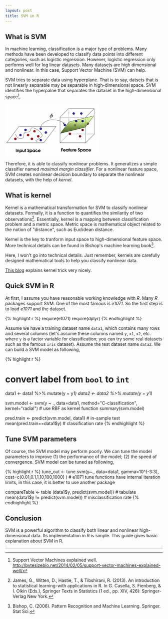 ```yaml
---
layout: post
title: SVM in R
---
```


## What is SVM

In machine learning, classification is a major type of problems. Many methods have been developed to classify data points into different categories, such as logistic regression. However, logistic regression only performs well for log linear datasets. Many datasets are high dimensional and nonlinear. In this case, Support Vector Machine (SVM) can help.

SVM tries to separate data using hyperplane. That is to say, datsets that is not linearly separable may be separable in high-dimensional space. SVM identifies the hyperpalne that separates the dataset in the high-dimensional space[^1]. 

![alt text]( ../assets/images/svm-1.png "SVM separation in high-dimensional space")

Therefore, it is able to classify nonlinear problems. It generalizes a simple classifier named *maximal margin classifier*. For a nonlinear feature space, SVM creates nonlinear decision boundary to separate the nonlinear datasets, with the help of *kernel*.

## What is kernel

Kernel is a mathematical transformation for SVM to classify nonlinear datasets. Formally, it is a function to quantifies the similarity of two observations[^2]. Essentially, kernel is a mapping between classification problem and a metric space. Metric space is mathematical object related to the notion of "distance", such as Euclidean distance.

Kernel is the key to tranform input space to high-dimensional feature space. More technical details can be found in Bishop's machine learning book[^3].

Here, I won't go into technical details. Just remember, kernels are carefully designed mathematical tools to help you classify nonlinear data.

[This blog](https://eight2late.wordpress.com/2017/02/07/a-gentle-introduction-to-support-vector-machines-using-r/) explains kernel trick very nicely.

## Quick SVM in R

At first, I assume you have reasonable working knowledge with *R*. Many *R* packages support SVM. One of the most famous is *e1071*. So the first step is to load *e1071* and the dataset.

{% highlight r %}
require(e1071)
require(dplyr)
{% endhighlight %}

Assume we have a training dataset name `data1`, which contains many rows and several columns (let's assume these columns named `y`, `x1`, `x2`, etc. where `y` is a factor variable for classification; you can try some real datasets such as the famous `iris` dataset). Assume the test dataset name `data2`. We can build a SVM model as following,

{% highlight r %}
# convert label from `bool` to `int`
data1 <- data1 %>% mutate(y = y*1)
data2 <- data2 %>% mutate(y = y*1)

svm.model <- svm(y ~ .,
                 data=data1, 
                 method="C-classification", 
                 kernel="radial") # use RBF as kernel function
summary(svm.model)

pred.train <- predict(svm.model, data1) # in-sample test
mean(pred.train==data1$y) # classification rate
{% endhighlight %}

## Tune SVM parameters

Of course, the SVM model may perform poorly. We can tune the model parameters to improve (1) the performance of the model; (2) the speed of convergence. SVM model can be tuned as following,

{% highlight r %}
tune_out <- tune.svm(y~.,
                     data=data1,
                     gamma=10^(-3:3),
                     cost=c(0.01,0.1,1,10,100,1000) ) # e1071 tune functions have internal iteration limits, in this case, it is better to use another package

compareTable <- table (data1$y, predict(svm.model))  # tabulate
mean(data1$y != predict(svm.model)) # misclassification rate
{% endhighlight %}

## Conclusion

SVM is a powerful algorithm to classify both linear and nonlinear high-dimensional data. Its implementation in R is simple. This guide gives basic explanation about SVM in R.

--------
[^1]: Support Vector Machines explained well. http://bytesizebio.net/2014/02/05/support-vector-machines-explained-well/
[^2]: James, G., Witten, D., Hastie, T., & Tibshirani, R. (2013). An introduction to statistical learning-with applications in R. In G. Casella, S. Fienberg, & I. Olkin (Eds.), Springer Texts in Statistics (1 ed., pp. XIV, 426): Springer-Verlag New York.
[^3]: Bishop, C. (2006). Pattern Recognition and Machine Learning. Springer. Stat Sci.


<script type="text/javascript" async
  src="https://cdn.mathjax.org/mathjax/latest/MathJax.js?config=TeX-MML-AM_CHTML">
</script>
